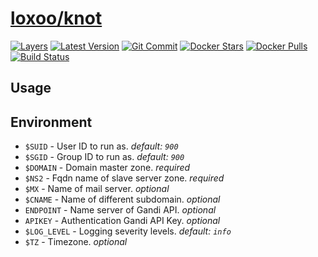 [hub]: https://hub.docker.com/r/loxoo/knot
[mbdg]: https://microbadger.com/images/loxoo/knot
[git]: https://github.com/triptixx/knot
[actions]: https://github.com/triptixx/knot/actions

# [loxoo/knot][hub]
[![Layers](https://images.microbadger.com/badges/image/loxoo/knot.svg)][mbdg]
[![Latest Version](https://images.microbadger.com/badges/version/loxoo/knot.svg)][hub]
[![Git Commit](https://images.microbadger.com/badges/commit/loxoo/knot.svg)][git]
[![Docker Stars](https://img.shields.io/docker/stars/loxoo/knot.svg)][hub]
[![Docker Pulls](https://img.shields.io/docker/pulls/loxoo/knot.svg)][hub]
[![Build Status](https://github.com/triptixx/knot/workflows/docker%20build/badge.svg)][actions]

## Usage

## Environment

- `$SUID`                 - User ID to run as. _default: `900`_
- `$SGID`                 - Group ID to run as. _default: `900`_
- `$DOMAIN`               - Domain master zone. _required_
- `$NS2`                  - Fqdn name of slave server zone. _required_
- `$MX`                   - Name of mail server. _optional_
- `$CNAME`                - Name of different subdomain. _optional_
- `ENDPOINT`              - Name server of Gandi API. _optional_
- `APIKEY`                - Authentication Gandi API Key. _optional_
- `$LOG_LEVEL`            - Logging severity levels. _default: `info`_
- `$TZ`                   - Timezone. _optional_
